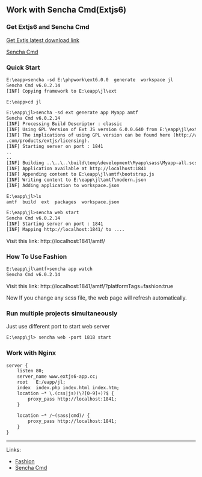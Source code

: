 ## Work with Sencha Cmd(Extjs6)

### Get Extjs6 and Sencha Cmd

[Get Extjs latest download link](https://www.sencha.com/legal/gpl/)

[Sencha Cmd](https://www.sencha.com/products/extjs/cmd-download/)


### Quick Start

```html
E:\eapp>sencha -sd E:\phpwork\ext6.0.0  generate  workspace jl
Sencha Cmd v6.0.2.14
[INF] Copying framework to E:\eapp\jl\ext

E:\eapp>cd jl

E:\eapp\jl>sencha -sd ext generate app Myapp amtf
Sencha Cmd v6.0.2.14
[INF] Processing Build Descriptor : classic
[INF] Using GPL Version of Ext JS version 6.0.0.640 from E:\eapp\jl\ext.
[INF] The implications of using GPL version can be found here (http://www.sencha
.com/products/extjs/licensing).
[INF] Starting server on port : 1841
..
..
[INF] Building ..\..\..\build\temp\development\Myapp\sass\Myapp-all.scss
[INF] Application available at http://localhost:1841
[INF] Appending content to E:\eapp\jl\amtf\bootstrap.js
[INF] Writing content to E:\eapp\jl\amtf\modern.json
[INF] Adding application to workspace.json

E:\eapp\jl>ls
amtf  build  ext  packages  workspace.json

E:\eapp\jl>sencha web start
Sencha Cmd v6.0.2.14
[INF] Starting server on port : 1841
[INF] Mapping http://localhost:1841/ to ....

```

Visit this link:   http://localhost:1841/amtf/


### How To Use Fashion

```html
E:\eapp\jl\amtf>sencha app watch
Sencha Cmd v6.0.2.14


```


Visit this link: http://localhost:1841/amtf/?platformTags=fashion:true

Now If you change any scss file, the web page will refresh automatically.


### Run multiple projects simultaneously

Just use different port to start web server

```html
E:\eapp\jl> sencha web -port 1818 start
```


### Work with Nginx

```html
server {
    listen 80;
    server_name www.extjs6-app.cc;
    root   E:/eapp/jl;
    index  index.php index.html index.htm;
    location ~* \.(css|js)(\?[0-9]+)?$ {
        proxy_pass http://localhost:1841; 
    }
    
    location ~* /~(sass|cmd)/ {
        proxy_pass http://localhost:1841; 
    }
}
```


---
Links:

* [Fashion](http://docs.sencha.com/cmd/guides/fashion.html)
* [Sencha Cmd](http://docs.sencha.com/cmd/guides/intro_to_cmd.html)